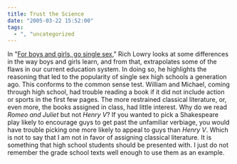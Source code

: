 ```yaml
---
title: Trust the Science
date: "2005-03-22 15:52:00"
tags:
  - ", "uncategorized
---
```

<p> In "<a href="http://www.townhall.com/columnists/richlowry/rl20050317.shtml">For
boys and girls, go single sex</a>," Rich Lowry looks at some
differences in the way boys and girls learn, and from that,
extrapolates some of the flaws in our current education system.
In doing so, he highlights the reasoning that led to the popularity
of single sex high schools a generation ago.  This conforms to the
common sense test.  William and Michael, coming through high school,
had trouble reading a book if it did not include action or sports
in the first few pages.  The more restrained classical literature,
or, even more, the books assigned in class, had little interest.
Why do we read <em>Romeo and Juliet</em> but not <em>Henry V</em>?
If you wanted to pick a Shakespeare play likely to encourage guys
to get past the unfamiliar verbiage, you would have trouble picking
one more likely to appeal to guys than <em>Henry V</em>.  Which is
not to say that I am not in favor of assigning classical literature.
It is something that high school students should be presented with.
I just do not remember the grade school texts well enough to use
them as an example.</p>

